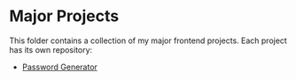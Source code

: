 # Major Projects

This folder contains a collection of my major frontend projects. Each project has its own repository:

- [Password Generator](https://github.com/prashanthcharla/password-generator)
